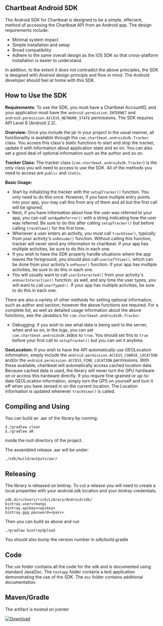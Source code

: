 Chartbeat Android SDK
---------------------

The Android SDK for Chartbeat is designed to be a simple, effecient, method
of accessing the Chartbeat API from an Android app. The design requirements
include:

* Minimal system impact
* Simple installation and setup
* Broad compatibility
* Adhere to the same overall design as the iOS SDK so that cross-platform
installation is easier to understand.

In addition, to the extent it does not contradict the above principles,
the SDK is designed with Android design principls and flow in mind. The
Android developer should feel at home with this SDK.

How to Use the SDK
------------------

**Requirements:**
To use the SDK, you must have a Chartbeat AccountID, and
your application must have the `android.permission.INTERNET` and
`android.permission.ACCESS_NETWORK_STATE` permissions. The SDK requires API
Level 8 (Android 2.2).

**Overview:**
Once you include the jar in your project in the usual manner, all functionality
is available through the `com.chartbeat.androidsdk.Tracker` class. You access this
class's static functions to start and stop the tracker, update it with information
about application state and so on. You can also set a good deal of optional
information such as the author and so on.

**Tracker Class:**
The tracker class (`com.chartbeat.androidsdk.Tracker`) is
the only class you will need to access to use the SDK. All of the methods you
need to access are `public` and `static`.

**Basic Usage:**
* Start by initializing the tracker with the `setupTracker()` function.
You only need to do this once. However, if you have multiple entry points into your app,
you may call this from any of them and all but the first call will be ignored.
* Next, if you have information about how the user was referred to your app,
you can call `setAppReferrer()` with a string indicating how the user was referred. Be sure
to do this after calling `setupTracker()` but before calling `trackView()` for
the first time.
* Whenever a user enters an activity, you must call `trackView()`, typically from your
activity's `onResume()` function. Without calling this function, tracker will never
send any information to chartbeat. If your app has multiple activities, be sure to
do this in each one.
* If you wish to have the SDK properly handle situations where the app leaves
the foreground, you should also call `userLeftView()`, which can be done from your
activity's `onPause()` function. If your app has multiple activities, be sure to
do this in each one.
* You will usually want to call `userInteracted()` from your activity's
`onUserInteraction()` function,
as well, and any time the user types, you will want to call `userTyped()`. If your app
has multiple activities, be sure to do this in each one.

There are also a variety of other methods for setting optional information, such as
author and section; however the above functions are required. For a complete list, as
well as detailed usage information about the above functions,
see the Javadocs for `com.chartbeat.androidsdk.Tracker`.

* Debugging: if you wish to see what data is being sent to the server, when and so on,
in the logs, you can set `com.chartbeat.androidsdk.DEBUG` to `true`. You should set this
to `true` before your first call to `setupTracker()` but you can set it
anytime.


**GeoLocation:** If you wish to have the API automatically use
GEOLocation information, simply include the `android.permission.ACCESS_COARSE_LOCATION`
and/or the `android.permission.ACCESS_FINE_LOCATION` permissions.
With these available, chartbeat will automatically access cached location
data. Because cached data is used, the library will never turn the GPU hardware
on or access this hardware directly. If you require fine-grained or up-to-date
GEOLocation information, simply turn the GPS on yourself and turn it off when you have
zeroed in on the current location. The Location information is updated whenever
`trackView()` is called.


Compiling and Using
-------------------

You can build an .aar of the library by running:

    $./gradlew clean
    $./gradlew aR

inside the root directory of the project.

The assembled release .aar will be under:

    ./sdk/build/outputs/aar/


Releasing
---------

The library is released on bintray. To cut a release you will need to create a local.properties
with your android.sdk location and your bintray credentials.


    sdk.dir=/Users/rick/Library/Android/sdk/
    bintray.user=rmangi
    bintray.apikey=<apikey>
    bintray.gpg.password=<pass>

Then you can build as above and run

    ./gradlew bintrayUpload

You should also bump the version number in sdk/build.gradle

Code
----

The `sdk` folder contains all the code for the sdk and is documented using standard JavaDoc.
The `testapp` folder contains a test application demonstrating the use of the SDK. The `doc`
folder contains additional documentation.

Maven/Gradle
----
The artifact is hosted on jcenter

[ ![Download](https://api.bintray.com/packages/chartbeat-labs/maven/com.chartbeat.androidsdk/images/download.svg) ](https://bintray.com/chartbeat-labs/maven/com.chartbeat.androidsdk/_latestVersion)
